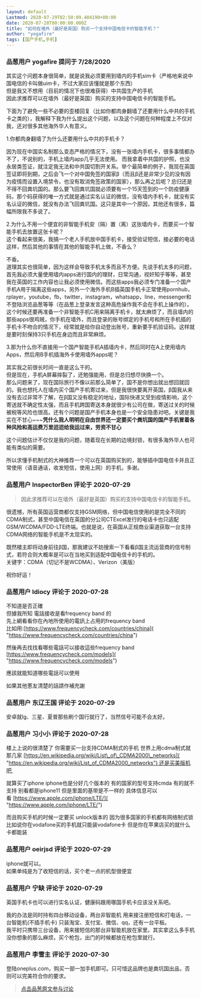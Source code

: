 ```yaml
---
layout: default
Lastmod: 2020-07-29T02:50:09.404190+00:00
date: 2020-07-28T00:00:00.000Z
title: "如何在墙外（最好是英国）购买一个支持中国电信卡的智能手机？"
author: "yogafire"
tags: [国产手机,手机]
---
```



### 品葱用户 **yogafire** 提问于 7/28/2020
    
其实这个问题本身很简单，就是说我必须要用到墙内的手机sim卡（严格地来说中国电信的卡叫做uim卡，不过大家应该懂就是那个东西）  
但是我又不想用（目前的情况下也很难获得）中共国生产的手机  
因此求推荐可以在墙外（最好是英国）购买的支持中国电信卡的智能手机。  
  
下面为了避免一些不必要的歪楼回复（比如你都肉身翻墙了还要用什么中共的手机卡之类的），我解释下我为什么提出这个问题，以及这个问题在何种程度上不仅对我，还对很多其他海外华人有意义。  
  
1.你都肉身翻墙了为什么还要用什么中共的手机卡？  
  
因为现在中国实名制那么变态严格的情况下，没有一张墙内手机卡，很多事情都办不了，不说别的，手机上墙内app几乎无法使用。 而我拿着中共国的护照，也没永居类签证，就注定我无法和中共国切割开关系。举个最简单的例子，我现在英国签证即将到期，之后会飞一个对中国免签的国家β（而且β还是非常少见的没有因为疫情而设置入境禁令，也没有取消免签政策的国家），那么再之后呢？总归还是不得不回粪坑国的。那么要飞回粪坑国就必须要有一个15天签到的一个防疫健康码，那个码获得的唯一方式就是通过实名认证的微信，没有墙内手机卡，就没有实名认证的微信，就没有办法飞回粪坑国。这只是其中一个原因，其他还有很多，篇幅所限我不多说了。  
  
2.为什么不用一个便宜的非智能手机安（隔）置（离）这张墙内卡，而要买一个智能手机去放置这张卡呢？  
这个看起来很美，我搞一个老人手机放中国手机卡，接受验证短信，接必要的电话这样，然后其他的事情在其他的智能手机上做，不香么？  
  
不香。  
道理其实也很简单，因为这样会导致手机太多而且不方便。先说手机太多的问题，首先我必须大量使用墙内apps进行国内的理财，日常沟通，视奸知乎等等，甚至我在英国的工作内容也让我必须使用微信。而这些apps我必须专门准备一个国产手机A用于隔离这些apps，另外一个海外手机B插英国手机卡正常使用pornhub，rplayer，youtube，fb，twitter，instagram，whatsapp，line，messenger和不登陆浏览品葱等等（在品葱上登录发言这种高危操作我不会在手机上操作的）。这个时候还要再准备一个非智能手机C用来隔离手机卡，就太麻烦了，而且墙内的那些apps很鸡贼，你手机在墙外，而且登录的账号绑定的手机号和所在手机插的手机卡不吻合的情况下，经常就是给你自动登出账号，重新要手机验证码。这样就是要时刻保持3只手机在身边而且非常麻烦。  
  
3.那为什么你不直接用一个国产智能手机A插墙内卡，然后同时在A上使用墙内Apps，然后用B手机插海外卡使用墙外apps呢？  
  
其实我之前很长时间一直是这么干的。  
但是现在，手机A屏幕摔裂了，还勉强能用，但是总归想尽快换一个。  
那么问题来了，现在国际旅行不像以前那么简单了，国不是你想出就出想回就回的。我也想托人在墙内买个国产手机寄过来，但是我很快要离开英国，β国我从来没有去过非常不了解，在β国又没有稳定的地址，国际快递又受到疫情影响，这个寄送就不确定性太强，而且手机跨国寄送本身就很少有公司在做，寄送过关的时候被税等风险也很高。还有个问题是国产手机本身也是一个安全隐患对吧。关键是我实在不甘心~~~**凭什么我人明明在自由世界还一定要买个粪坑国的国产手机冒着各种风险和高运费万里迢迢给我运过来，劳资不甘心**  
  
这个问题估计不仅仅是我的问题，随着现在长期的边境封锁，有很多海外华人也可能有类似的需要。  
  
所以求懂手机制式的大神推荐一个可以在英国购买到的，能够插中国电信卡并且正常使用（语音通话，收发短信，使用上网）的手机，多谢。
    
                

### 品葱用户 **InspectorBen** 评论于 2020-07-29
        
> 因此求推荐可以在墙外（最好是英国）购买的支持中国电信卡的智能手机。

  
  
很遗憾，所有英国运营商都仅支持GSM网络，但中国电信使用的是完全不同的CDMA制式，甚至中国电信在英国的分公司CTExcel发行的电话卡也只适配GSM/WCDMA/FDD-LTE终端。也就是说，在英国从正规商业渠道获取一台支持CDMA网络的智能手机是不太现实的。  
  
既然楼主即将动身前往β国，那我建议不妨搜索一下看看β国主流运营商的信号制式，若符合则大概率是可以在当地买到适配中国电信卡的手机的。  
关键字：CDMA（切记不是WCDMA）、Verizon（美版）  
  
祝你好运！
        
                

### 品葱用户 **Idiocy** 评论于 2020-07-28
        
不知道是否正確  
但據我所知 電話接收是看frequency band 的  
先上網看看你在內地所使用的電訊上占用的frequency band   
比如用:[https://www.frequencycheck.com/countries/china]( "https://www.frequencycheck.com/countries/china")  
  
然後再去找找看哪些電話可以接收這些frequency band  
[https://www.frequencycheck.com/models]( "https://www.frequencycheck.com/models")  
  
應該就能知道哪些電話可以使用  
  
如果其他蔥友清楚的話請作補充謝
        
                

### 品葱用户 **东辽王国** 评论于 2020-07-29
        
安卓就lg、三星、夏普那些刷个国行就行了，当然信号可能不会太好。
        
                

### 品葱用户 **习小小** 评论于 2020-07-28
        
楼上上说的很清楚了 你需要买一台支持CDMA制式的手机 世界上用cdma制式就那几家 [https://en.wikipedia.org/wiki/List\_of\_CDMA2000\_networks]( "https://en.wikipedia.org/wiki/List_of_CDMA2000_networks") 还是买美版机吧   
  
就算买了iphone iphone也是分好几个版本的 有的国家的型号支持cmda 有的就不支持 别看都是iphone11 但是里面的基带是不一样的 具体信息可以看 [https://www.apple.com/iphone/LTE/]( "https://www.apple.com/iphone/LTE/")  
  
而且购买手机的时候一定要买 unlock版本的 因为很多国家的手机都有网络制式锁 比如说你在vodafone买的手机就只能装vodafone卡 但是你在苹果店买的就什么卡都能装
        
                

### 品葱用户 **oeirjsd** 评论于 2020-07-29
        
iphone就可以。  
如果单纯是为了收短信的话，买个老一点的机型很便宜
        
                

### 品葱用户 **宁缺** 评论于 2020-07-29
        
英国手机卡也可以进行实名认证，健康码跟用哪国手机卡应该没关系吧。  
  
我的办法是同时持有四台移动设备，两台非智能机 用来接注册短信和打电话，一台智能机(不插手机卡) 只装淘宝、支付宝、微信、qq，还有一台平板。  
我平时只携带三台设备，用来接短信的那台非智能机放在家里。其实拿这么多手机没你想象的那么麻烦，买个枪包，出门的时候都放在枪包里就行。
        
                

### 品葱用户 **李雪主** 评论于 2020-07-30
        
登陆oneplus.com，购买一部一加手机即可。只可惜这品牌也是粪坑国出品，否则可以完美符合你的要求。
        
                





> [点击品葱原文参与讨论](https://pincong.rocks/question/29086)

